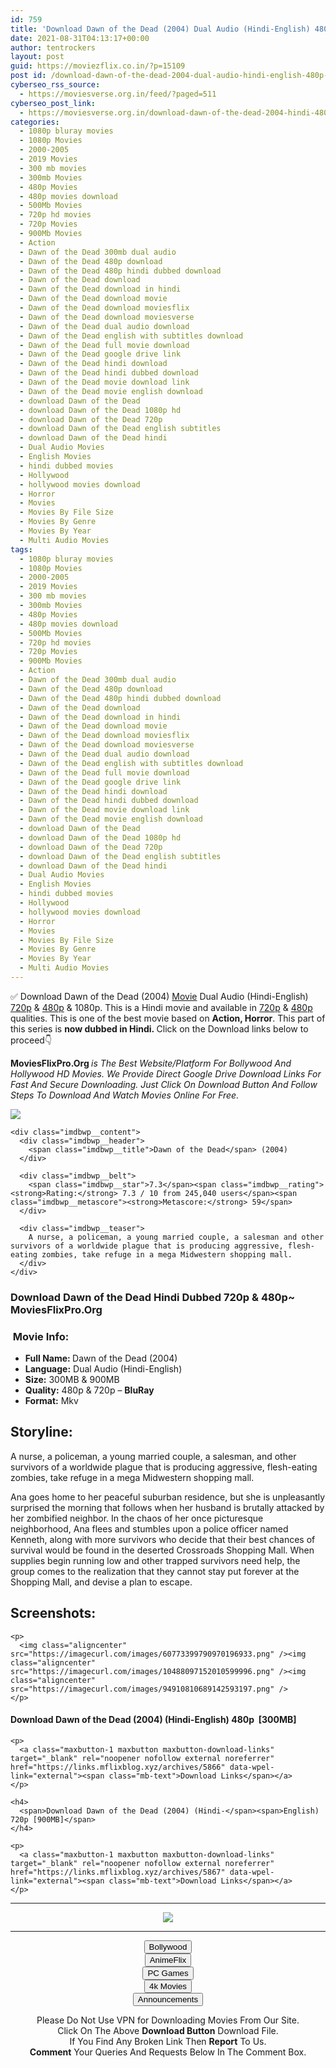 ```yaml
---
id: 759
title: 'Download Dawn of the Dead (2004) Dual Audio (Hindi-English) 480p [300MB] || 720p [900MB]'
date: 2021-08-31T04:13:17+00:00
author: tentrockers
layout: post
guid: https://moviezflix.co.in/?p=15109
post id: /download-dawn-of-the-dead-2004-dual-audio-hindi-english-480p-300mb-720p-900mb/
cyberseo_rss_source:
  - https://moviesverse.org.in/feed/?paged=511
cyberseo_post_link:
  - https://moviesverse.org.in/download-dawn-of-the-dead-2004-hindi-480p-720p/
categories:
  - 1080p bluray movies
  - 1080p Movies
  - 2000-2005
  - 2019 Movies
  - 300 mb movies
  - 300mb Movies
  - 480p Movies
  - 480p movies download
  - 500Mb Movies
  - 720p hd movies
  - 720p Movies
  - 900Mb Movies
  - Action
  - Dawn of the Dead 300mb dual audio
  - Dawn of the Dead 480p download
  - Dawn of the Dead 480p hindi dubbed download
  - Dawn of the Dead download
  - Dawn of the Dead download in hindi
  - Dawn of the Dead download movie
  - Dawn of the Dead download moviesflix
  - Dawn of the Dead download moviesverse
  - Dawn of the Dead dual audio download
  - Dawn of the Dead english with subtitles download
  - Dawn of the Dead full movie download
  - Dawn of the Dead google drive link
  - Dawn of the Dead hindi download
  - Dawn of the Dead hindi dubbed download
  - Dawn of the Dead movie download link
  - Dawn of the Dead movie english download
  - download Dawn of the Dead
  - download Dawn of the Dead 1080p hd
  - download Dawn of the Dead 720p
  - download Dawn of the Dead english subtitles
  - download Dawn of the Dead hindi
  - Dual Audio Movies
  - English Movies
  - hindi dubbed movies
  - Hollywood
  - hollywood movies download
  - Horror
  - Movies
  - Movies By File Size
  - Movies By Genre
  - Movies By Year
  - Multi Audio Movies
tags:
  - 1080p bluray movies
  - 1080p Movies
  - 2000-2005
  - 2019 Movies
  - 300 mb movies
  - 300mb Movies
  - 480p Movies
  - 480p movies download
  - 500Mb Movies
  - 720p hd movies
  - 720p Movies
  - 900Mb Movies
  - Action
  - Dawn of the Dead 300mb dual audio
  - Dawn of the Dead 480p download
  - Dawn of the Dead 480p hindi dubbed download
  - Dawn of the Dead download
  - Dawn of the Dead download in hindi
  - Dawn of the Dead download movie
  - Dawn of the Dead download moviesflix
  - Dawn of the Dead download moviesverse
  - Dawn of the Dead dual audio download
  - Dawn of the Dead english with subtitles download
  - Dawn of the Dead full movie download
  - Dawn of the Dead google drive link
  - Dawn of the Dead hindi download
  - Dawn of the Dead hindi dubbed download
  - Dawn of the Dead movie download link
  - Dawn of the Dead movie english download
  - download Dawn of the Dead
  - download Dawn of the Dead 1080p hd
  - download Dawn of the Dead 720p
  - download Dawn of the Dead english subtitles
  - download Dawn of the Dead hindi
  - Dual Audio Movies
  - English Movies
  - hindi dubbed movies
  - Hollywood
  - hollywood movies download
  - Horror
  - Movies
  - Movies By File Size
  - Movies By Genre
  - Movies By Year
  - Multi Audio Movies
---
```

<div class="thecontent clearfix">
  <p>
    ✅ Download Dawn of the Dead (2004) <a href="https://moviesverse.org.in/category/movies/" data-wpel-link="internal">Movie</a> Dual Audio (Hindi-English) <a href="https://moviesverse.org.in/720p-movies/" data-wpel-link="internal">720p</a>&nbsp;&&nbsp;<a href="https://moviesverse.org.in/480p-movies/" data-wpel-link="internal">480p</a> & 1080p. This is a Hindi movie and available in <a href="https://moviesverse.org.in/720p-movies/" data-wpel-link="internal">720p</a>&nbsp;&&nbsp;<a href="https://moviesverse.org.in/480p-movies/" data-wpel-link="internal">480p</a> qualities. This is one of the best movie based on <strong>Action, Horror</strong>. This part of this series is <strong>now dubbed in <span>Hindi.&nbsp;</span></strong><span>Click on the Download links below to proceed👇</span>
  </p>
  
  <p>
    <strong><span>MoviesFlixPro.Org&nbsp;</span></strong><em>is The Best Website/Platform For Bollywood And Hollywood HD Movies. We Provide Direct Google Drive Download Links For Fast And Secure Downloading. Just Click On Download Button And Follow Steps To&nbsp;Download And Watch Movies Online For Free.</em>
  </p>
  
  <div class="imdbwp imdbwp--movie dark">
    <div class="imdbwp__thumb">
      <a class="imdbwp__link" target="_blank" title="Dawn of the Dead" href="https://www.imdb.com/title/tt0363547/" rel="nofollow external noopener noreferrer" data-wpel-link="external"><img class="imdbwp__img" src="https://m.media-amazon.com/images/M/MV5BN2M2ZmU2OGQtNmU5Yi00MTIyLTgwNWMtYjljMzZlYTdiNjBhXkEyXkFqcGdeQXVyNTAyODkwOQ@@._V1_SX300.jpg" /></a>
    </div>
    
    <div class="imdbwp__content">
      <div class="imdbwp__header">
        <span class="imdbwp__title">Dawn of the Dead</span> (2004)
      </div>
      
      <div class="imdbwp__belt">
        <span class="imdbwp__star">7.3</span><span class="imdbwp__rating"><strong>Rating:</strong> 7.3 / 10 from 245,040 users</span><span class="imdbwp__metascore"><strong>Metascore:</strong> 59</span>
      </div>
      
      <div class="imdbwp__teaser">
        A nurse, a policeman, a young married couple, a salesman and other survivors of a worldwide plague that is producing aggressive, flesh-eating zombies, take refuge in a mega Midwestern shopping mall.
      </div>
    </div>
  </div>
  
  <h3>
    <span>Download Dawn of the Dead Hindi Dubbed 720p & 480p~ MoviesFlixPro.Org</span>
  </h3>
  
  <h3>
    <span>&nbsp;Movie Info:&nbsp;</span>
  </h3>
  
  <ul>
    <li>
      <strong>Full Name: </strong>Dawn of the Dead (2004)
    </li>
    <li>
      <strong>Language:</strong> Dual Audio (Hindi-English)
    </li>
    <li>
      <strong>Size:</strong> 300MB & 900MB
    </li>
    <li>
      <strong>Quality:</strong> 480p & 720p – <span><strong>BluRay</strong></span>
    </li>
    <li>
      <strong>Format:</strong>&nbsp;Mkv
    </li>
  </ul>
  
  <h2>
    <span>Storyline:</span>
  </h2>
  
  <p>
    A nurse, a policeman, a young married couple, a salesman, and other survivors of a worldwide plague that is producing aggressive, flesh-eating zombies, take refuge in a mega Midwestern shopping mall.
  </p>
  
  <div>
    Ana goes home to her peaceful suburban residence, but she is unpleasantly surprised the morning that follows when her husband is brutally attacked by her zombified neighbor. In the chaos of her once picturesque neighborhood, Ana flees and stumbles upon a police officer named Kenneth, along with more survivors who decide that their best chances of survival would be found in the deserted Crossroads Shopping Mall. When supplies begin running low and other trapped survivors need help, the group comes to the realization that they cannot stay put forever at the Shopping Mall, and devise a plan to escape.
  </div>
  
  <div class="summary_text">
    <h2>
      <span>Screenshots:</span>
    </h2>
    
    <p>
      <img class="aligncenter" src="https://imagecurl.com/images/60773399790970196933.png" /><img class="aligncenter" src="https://imagecurl.com/images/10488097152010599996.png" /><img class="aligncenter" src="https://imagecurl.com/images/94910810689142593197.png" />
    </p>
  </div>
  
  <div class="inline canwrap">
    <h4>
      <span>Download Dawn of the Dead (2004) (Hindi-English) </span><span>480p&nbsp; [300MB]</span>
    </h4>
    
    <p>
      <a class="maxbutton-1 maxbutton maxbutton-download-links" target="_blank" rel="noopener nofollow external noreferrer" href="https://links.mflixblog.xyz/archives/5866" data-wpel-link="external"><span class="mb-text">Download Links</span></a>
    </p>
    
    <h4>
      <span>Download Dawn of the Dead (2004) (Hindi-</span><span>English) 720p [900MB]</span>
    </h4>
    
    <p>
      <a class="maxbutton-1 maxbutton maxbutton-download-links" target="_blank" rel="noopener nofollow external noreferrer" href="https://links.mflixblog.xyz/archives/5867" data-wpel-link="external"><span class="mb-text">Download Links</span></a>
    </p>
  </div>
</div>

<center>
  </p> 
  
  <hr />
  
  <p>
    <a href="http://gdrivepro.xyz/join.php" data-wpel-link="external" target="_blank" rel="nofollow external noopener noreferrer"><img src="https://i.imgur.com/FhMdWdW.png" /></a>
  </p>
  
  <hr />
  
  <p>
    <a href="https://dogemovies.xyz" target="_blank" data-wpel-link="external" rel="nofollow external noopener noreferrer"><button class="button button5">Bollywood</button></a><br /> <a href="https://animeflix.in" target="_blank" data-wpel-link="external" rel="nofollow external noopener noreferrer"><button class="button button5">AnimeFlix</button></a><br /> <a href="https://gamesflix.net/" target="_blank" data-wpel-link="external" rel="nofollow external noopener noreferrer"><button class="button button5">PC Games</button></a><br /> <a href="https://uhdmovies.in" target="_blank" data-wpel-link="external" rel="nofollow external noopener noreferrer"><button class="button button5">4k Movies</button></a><br /> <a href="https://moviesverse.org.in/announcements/" target="_blank" data-wpel-link="internal" rel="noopener"><button class="button button5">Announcements</button></a>
  </p>
  
  <div class="alert alert-danger">
    Please Do Not Use VPN for Downloading Movies From Our Site.
  </div>
  
  <div class="alert alert-success">
    Click On The Above <strong>Download Button</strong> Download File.
  </div>
  
  <div class="alert alert-warning">
    If You Find Any Broken Link Then <strong>Report</strong> To Us.
  </div>
  
  <div class="alert alert-info">
    <strong>Comment</strong> Your Queries And Requests Below In The Comment Box.
  </div>
  
  <p>
    </center>
  </p>